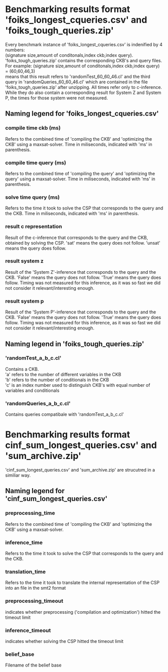 # Benchmarking results format 'foiks_longest_cqueries.csv' and 'foiks_tough_queries.zip'
Every benchmark instance of 'foiks_longest_cqueries.csv' is indenified by 4 numbers: \
(signature size,amount of conditonals,index ckb,index query). \
'foiks_tough_queries.zip' contains the corresponding CKB's and query files.\
For example: (signature size,amount of conditonals,index ckb,index query) = (60,60,46,3) \
means that this result refers to 'randomTest_60_60_46.cl' and the third query in 'randomQueries_60_60_46.cl' 
which are contained in the file 'foiks_tough_queries.zip' after unzipping.
All times refer only to c-inference. \
While they do also contain a corresponding result for System Z and System P, 
the times for those system were not measured.


## Naming legend for 'foiks_longest_cqueries.csv'
### compile time ckb (ms) 
Refers to the combined time of 'compiling the CKB' and 'optimizing the CKB' using a maxsat-solver.
Time in miliseconds, indicated with 'ms' in parenthesis.

### compile time query (ms)	
Refers to the combined time of 'compiling the query' and 'optimizing the query' using a maxsat-solver.
Time in miliseconds, indicated with 'ms' in parenthesis.

### solve time query (ms)	
Refers to the time it took to solve the CSP that corresponds to the query and the CKB.
Time in miliseconds, indicated with 'ms' in parenthesis.

### result c representation	
Result of the c-inference that corresponds to the query and the CKB, obtained by solving the CSP.
'sat' means the query does not follow.
'unsat' means the query does follow.

### result system z	
Result of the 'System Z'-inference that corresponds to the query and the CKB.
'False' means the query does not follow.
'True' means the query does follow.
Timing was not measured for this inference, as it was so fast we did not consider it relevant/interesting enough.

### result system p
Result of the 'System P'-inference that corresponds to the query and the CKB.
'False' means the query does not follow.
'True' means the query does follow.
Timing was not measured for this inference, as it was so fast we did not consider it relevant/interesting enough.

## Naming legend in 'foiks_tough_queries.zip'
### 'randomTest_a_b_c.cl'
Contains a CKB. \
'a' refers to the number of different variables in the CKB \
'b' refers to the number of conditionals in the CKB \
'c' is an index number used to distinguish CKB's with equal number of variables and conditionals

### 'randomQueries_a_b_c.cl'
Contains queries compatibale with 'randomTest_a_b_c.cl'



# Benchmarking results format cinf_sum_longest_queries.csv' and 'sum_archive.zip'
'cinf_sum_longest_queries.csv' and 'sum_archive.zip' are strucutred in a similiar way. 



## Naming legend for 'cinf_sum_longest_queries.csv'

### preprocessing_time	
Refers to the combined time of 'compiling the CKB' and 'optimizing the CKB' using a maxsat-solver.
### inference_time	
Refers to the time it took to solve the CSP that corresponds to the query and the CKB.
### translation_time	
Refers to the time it took to translate the internal representation of the CSP into an file in the smt2 format
### preprocessing_timeout	
indicates whether preprocessing ('compilation and optimization') hitted the timeout limit
### inference_timeout	
indicates whether solving the CSP hitted the timeout limit
### belief_base
Filename of the belief base 
